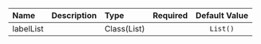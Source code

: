| Name | Description | Type | Required | Default Value |
| :--- | :----- | :--- | :---: | :---: |
| labelList |  | Class(List) |  | `List()` |